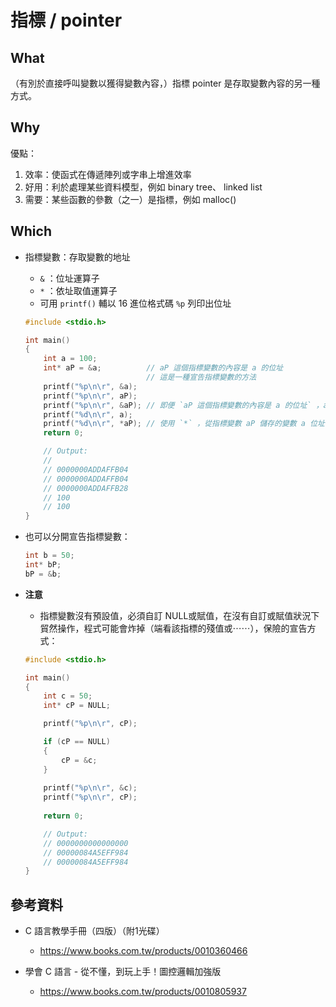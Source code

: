 # 指標 / pointer


## What


（有別於直接呼叫變數以獲得變數內容，）指標 pointer 是存取變數內容的另一種方式。


## Why


優點：

1. 效率：使函式在傳遞陣列或字串上增進效率
1. 好用：利於處理某些資料模型，例如 binary tree、 linked list
1. 需要：某些函數的參數（之一）是指標，例如 malloc()

## Which


* 指標變數：存取變數的地址
  * `&` ：位址運算子
  * `*` ：依址取值運算子
  * 可用 `printf()` 輔以 16 進位格式碼 `%p` 列印出位址

  ```c
  #include <stdio.h>

  int main()
  {
	  int a = 100;
	  int* aP = &a;          // aP 這個指標變數的內容是 a 的位址
                             // 這是一種宣告指標變數的方法
	  printf("%p\n\r", &a);
	  printf("%p\n\r", aP);
	  printf("%p\n\r", &aP); // 即便 `aP 這個指標變數的內容是 a 的位址` ，aP 仍有自己的位址
	  printf("%d\n\r", a);
	  printf("%d\n\r", *aP); // 使用 `*` ，從指標變數 aP 儲存的變數 a 位址，拿到變數 a 所儲存的內容
	  return 0;

	  // Output:
	  //
	  // 0000000ADDAFFB04
	  // 0000000ADDAFFB04
	  // 0000000ADDAFFB28
	  // 100
	  // 100
  }
  ```

* 也可以分開宣告指標變數：

  ```c
  int b = 50;
  int* bP;
  bP = &b;
  ```

* **注意**

  * 指標變數沒有預設值，必須自訂 NULL或賦值，在沒有自訂或賦值狀況下貿然操作，程式可能會炸掉（端看該指標的殘值或⋯⋯），保險的宣告方式：

  
  ```C
  #include <stdio.h>

  int main()
  {
  	  int c = 50;
	  int* cP = NULL;

	  printf("%p\n\r", cP);

	  if (cP == NULL)
	  {
	 	  cP = &c;
	  }
	
	  printf("%p\n\r", &c);
	  printf("%p\n\r", cP);
	
	  return 0;

	  // Output:
	  // 0000000000000000
	  // 00000084A5EFF984
	  // 00000084A5EFF984
  }
  ```


## 參考資料

* C 語言教學手冊（四版）（附1光碟）
  * https://www.books.com.tw/products/0010360466

* 學會 C 語言 - 從不懂，到玩上手！圖控邏輯加強版
  * https://www.books.com.tw/products/0010805937